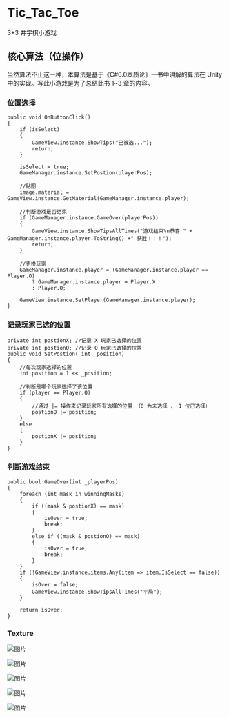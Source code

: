 # Tic_Tac_Toe
3*3 井字棋小游戏

## 核心算法（位操作）
当然算法不止这一种，本算法是基于《C#6.0本质论》一书中讲解的算法在 Unity 中的实现。写此小游戏是为了总结此书 1~3 章的内容。

### 位置选择  

    public void OnButtonClick()
    {
        if (isSelect)
        {
            GameView.instance.ShowTips("已被选...");
            return;
        }

        isSelect = true;
        GameManager.instance.SetPostion(playerPos);

        //贴图
        image.material = GameView.instance.GetMaterial(GameManager.instance.player);

        //判断游戏是否结束
        if (GameManager.instance.GameOver(playerPos))
        {
            GameView.instance.ShowTipsAllTimes("游戏结束\n恭喜 " + GameManager.instance.player.ToString() +" 获胜！！！");
            return;
        }

        //更换玩家
        GameManager.instance.player = (GameManager.instance.player == Player.O)
            ? GameManager.instance.player = Player.X
            : Player.O;

        GameView.instance.SetPlayer(GameManager.instance.player);
    }

### 记录玩家已选的位置

    private int postionX; //记录 X 玩家已选择的位置
    private int postionO; //记录 O 玩家已选择的位置
    public void SetPostion( int _position)
    {
        //每次玩家选择的位置
        int position = 1 << _position;

        //判断是哪个玩家选择了该位置
        if (player == Player.O)
        {
            //通过 |= 操作来记录玩家所有选择的位置 （0 为未选择 ， 1 位已选择）
            postionO |= position;
        }
        else
        {
            postionX |= position;
        }
    }

### 判断游戏结束

    public bool GameOver(int _playerPos)
    {
        foreach (int mask in winningMasks)
        {
            if ((mask & postionX) == mask)
            {
                isOver = true;
                break;
            }
            else if ((mask & postionO) == mask)
            {
                isOver = true;
                break;
            }
        }
        if (!GameView.instance.items.Any(item => item.IsSelect == false))
        {
            isOver = false;
            GameView.instance.ShowTipsAllTimes("平局");
        }

        return isOver;
    }

### Texture
![图片](https://github.com/Lenzan/Tic_Tac_Toe/blob/master/Texture/1.jpg)

![图片](https://github.com/Lenzan/Tic_Tac_Toe/blob/master/Texture/2.jpg)

![图片](https://github.com/Lenzan/Tic_Tac_Toe/blob/master/Texture/3.jpg)

![图片](https://github.com/Lenzan/Tic_Tac_Toe/blob/master/Texture/4.jpg)

![图片](https://github.com/Lenzan/Tic_Tac_Toe/blob/master/Texture/5.jpg)

